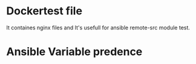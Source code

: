 # Dockertest file

It containes nginx files and It's usefull for ansible remote-src module test.

# Ansible Variable predence 


